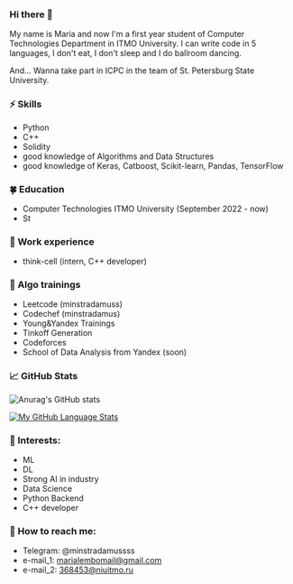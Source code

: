 ### Hi there 👋
My name is Maria and now I'm a first year student of Computer Technologies Department in ITMO University. I can write code in 5 languages, I don't eat, I don't sleep and I do ballroom dancing.

And... Wanna take part in ICPC in the team of St. Petersburg State University.

### ⚡ Skills
* Python
* C++
* Solidity
* good knowledge of Algorithms and Data Structures
* good knowledge of Keras, Catboost, Scikit-learn, Pandas, TensorFlow

### 🍀 Education
* Computer Technologies ITMO University (September 2022 - now)
* St

### 💜 Work experience
* think-cell (intern, C++ developer)

### 🗿 Algo trainings
* Leetcode   (minstradamuss)
* Codechef   (minstradamus)
* Young&Yandex Trainings
* Tinkoff Generation
* Сodeforces
* School of Data Analysis from Yandex (soon) 

### 📈 GitHub Stats
![Anurag's GitHub stats](https://github-readme-stats.vercel.app/api?username=minstradamuss&show_icons=true&theme=merko)

[![My GitHub Language Stats](https://github-readme-stats.vercel.app/api/top-langs/?username=minstradamuss&langs_count=5&theme=tokyonight)]()


### 🌱 Interests:
- ML
- DL
- Strong AI in industry
- Data Science
- Python Backend
- C++ developer

### 💬 How to reach me: 
* Telegram: @minstradamussss
* e-mail_1: marialembomail@gmail.com
* e-mail_2: 368453@niuitmo.ru
